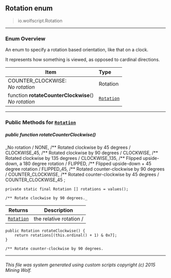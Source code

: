 ## Rotation __enum__

>io.wolfscript.Rotation

---

### Enum Overview

An enum to specify a rotation based orientation, like that on a clock. <p> It represents how something is viewed, as opposed to cardinal directions.

Item | Type   
--- | :--- 
COUNTER_CLOCKWISE: <br> _No rotation_ | Rotation
 function __rotateCounterClockwise__() <br> _No rotation_ | [`Rotation`](Rotation.md)



---


### Public Methods for [`Rotation`](Rotation.md)

##### <a id='rotatecounterclockwise'></a>public  function __rotateCounterClockwise__()

_No rotation /
    NONE,
    /** Rotated clockwise by 45 degrees /
    CLOCKWISE_45,
    /** Rotated clockwise by 90 degrees /
    CLOCKWISE,
    /** Rotated clockwise by 135 degrees /
    CLOCKWISE_135,
    /** Flipped upside-down, a 180 degree rotation /
    FLIPPED,
    /** Flipped upside-down + 45 degree rotation /
    FLIPPED_45,
    /** Rotated counter-clockwise by 90 degrees /
    COUNTER_CLOCKWISE,
    /** Rotated counter-clockwise by 45 degrees /
    COUNTER_CLOCKWISE_45
    ;

    private static final Rotation [] rotations = values();

    /** Rotate clockwise by 90 degrees._

Returns | Description
--- | --- 
[`Rotation`](Rotation.md) | the relative rotation /
    public Rotation rotateClockwise() {
        return rotations[(this.ordinal() + 1) & 0x7];
    }

    /** Rotate counter-clockwise by 90 degrees.


---


###### This file was system generated using custom scripts copyright (c) 2015 Mining Wolf.
	

